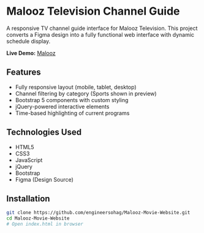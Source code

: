 # Malooz Television Channel Guide


A responsive TV channel guide interface for Malooz Television. This project converts a Figma design into a fully functional web interface with dynamic schedule display.

**Live Demo:** [Malooz](https://engineersohag.github.io/Malooz-Movie-Website/)

## Features
- Fully responsive layout (mobile, tablet, desktop)
- Channel filtering by category (Sports shown in preview)
- Bootstrap 5 components with custom styling
- jQuery-powered interactive elements
- Time-based highlighting of current programs

## Technologies Used
- HTML5
- CSS3 
- JavaScript 
- jQuery 
- Bootstrap 
- Figma (Design Source)

## Installation
```bash
git clone https://github.com/engineersohag/Malooz-Movie-Website.git
cd Malooz-Movie-Website
# Open index.html in browser
```
